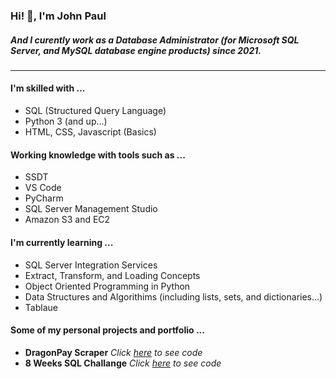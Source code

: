 ### Hi! :wave:, I'm **John Paul** 
##### And I curently work as a Database Administrator (for Microsoft SQL Server, and MySQL database engine products) since 2021.
----

#### I'm skilled with ...
* SQL (Structured Query Language)
* Python 3 (and up...)
* HTML, CSS, Javascript (Basics)

#### Working knowledge with tools such as ...
* SSDT
* VS Code
* PyCharm
* SQL Server Management Studio
* Amazon S3 and EC2

#### I'm currently learning ...
* SQL Server Integration Services
* Extract, Transform, and Loading Concepts
* Object Oriented Programming in Python
* Data Structures and Algorithims (including lists, sets, and dictionaries...)
* Tablaue

#### Some of my personal projects and portfolio ...
* **DragonPay Scraper** *Click [here](https://github.com/jpdelmundo223/dragonpay-scraper) to see code*
* **8 Weeks SQL Challange** *Click [here](https://github.com/jpdelmundo223/8-weeks-sql-challenge) to see code*

<!---
jpdelmundo223/jpdelmundo223 is a ✨ special ✨ repository because its `README.md` (this file) appears on your GitHub profile.
You can click the Preview link to take a look at your changes.
--->
